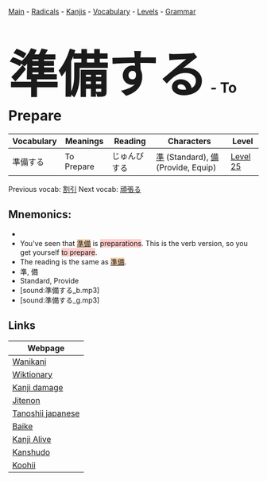 <style> bigfont {font-size: 100px}</style>
[Main](../README.md) -
[Radicals](../radicals.md) -
[Kanjis](../kanjis.md) -
[Vocabulary](../vocabulary.md) -
[Levels](../levels.md) -
[Grammar](../grammar.md)
# <bigfont> 準備する</bigfont> - To Prepare 

| Vocabulary | Meanings | Reading | Characters | Level |
| --- | --- | --- | --- | --- |
| 準備する | To Prepare | じゅんびする |  [準](../kanjis/準.md) (Standard), [備](../kanjis/備.md) (Provide, Equip) | [Level 25](../levels/wk_level25.md) |

Previous vocab: [割引](割引.md) Next vocab: [頑張る](頑張る.md) 

## Mnemonics:

* 
* You've seen that <span style="background-color:#fed8b1"> [準備](https://jisho.org/search/準備)</span> is <span style="background-color:#ffcccb"> preparations</span>. This is the verb version, so you get yourself <span style="background-color:#ffcccb"> to prepare</span>.
* The reading is the same as <span style="background-color:#fed8b1"> [準備](https://jisho.org/search/準備)</span>.
* 準, 備
* Standard, Provide
* [sound:準備する_b.mp3]
* [sound:準備する_g.mp3]


## Links 

| Webpage |
| --- |
| [Wanikani          ](https://www.wanikani.com/kanji/準備する) |
| [Wiktionary        ](https://en.wiktionary.org/wiki/準備する) |
| [Kanji damage      ](http://www.kanjidamage.com/kanji/search?utf8=✓&q=準備する) |
| [Jitenon           ](https://jitenon.com/kanji/準備する) |
| [Tanoshii japanese ](https://www.tanoshiijapanese.com/dictionary/kanji.cfm?k=準備する) |
| [Baike             ](https://baike.baidu.com/item/準備する) |
| [Kanji Alive       ](https://app.kanjialive.com/準備する) |
| [Kanshudo          ](https://www.kanshudo.com/searchmn?q=準備する) |
| [Koohii            ](https://kanji.koohii.com/study/kanji/準備する) |

